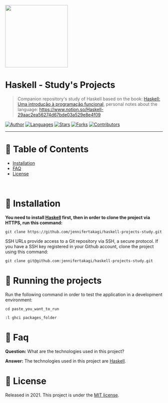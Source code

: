 <p align="left">
   <img src="docs/logo.png" width="200"/>
</p>

# Haskell - Study's Projects

> Companion repository's study of Haskell based on the book: [Haskell: Uma introdução à programação funcional](https://www.casadocodigo.com.br/products/livro-haskell), personal notes about the language: https://www.notion.so/Haskell-29aac2ea56274d67bde03a529e8e4f09

[![Author](https://img.shields.io/badge/author-jennifertakagi-ff9000?style=flat-square)](https://github.com/jennifertakagi)
[![Languages](https://img.shields.io/github/languages/count/jennifertakagi/haskell-projects-study?color=%23ff9000&style=flat-square)](#)
[![Stars](https://img.shields.io/github/stars/jennifertakagi/haskell-projects-study?color=ff9000&style=flat-square)](https://github.com/jennifertakagi/go-projects-study/stargazers)
[![Forks](https://img.shields.io/github/forks/jennifertakagi/haskell-projects-study?color=%23ff9000&style=flat-square)](https://github.com/jennifertakagi/go-projects-study/network/members)
[![Contributors](https://img.shields.io/github/contributors/jennifertakagi/haskell-projects-study?color=ff9000&style=flat-square)](https://github.com/jennifertakagi/go-projects-study/graphs/contributors)

---

# :pushpin: Table of Contents

* [Installation](#construction_worker-installation)
* [FAQ](#postbox-faq)
* [License](#closed_book-license)

<br />

# :construction_worker: Installation

**You need to install [Haskell](https://www.haskell.org/downloads/) first, then in order to clone the project via HTTPS, run this command:**

```git clone https://github.com/jennifertakagi/haskell-projects-study.git```

SSH URLs provide access to a Git repository via SSH, a secure protocol. If you have a SSH key registered in your Github account, clone the project using this command:

```git clone git@github.com:jennifertakagi/haskell-projects-study.git```

# :runner: Running the projects

Run the following command in order to test the application in a development environment:

```cd paste_you_want_to_run```

```:l ghci packages_folder```


# :postbox: Faq

**Question:** What are the technologies used in this project?

**Answer:** The technologies used in this project are [Haskell](https://www.haskell.org/).

# :closed_book: License

Released in 2021.
This project is under the [MIT license](https://github.com/jennifertakagi/haskell-projects-study/master/LICENSE).
